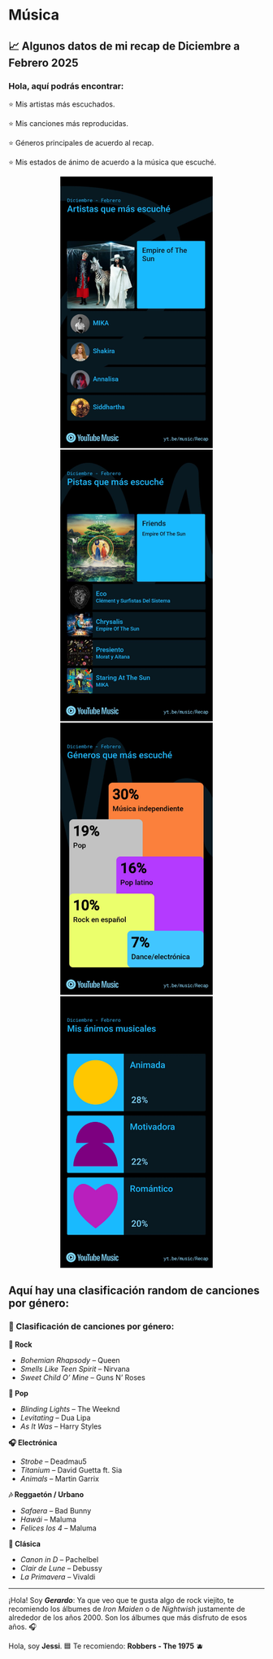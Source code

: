 # Música

## 📈 Algunos datos de mi recap de Diciembre a Febrero 2025

### Hola, aquí podrás encontrar: 
⭐ Mis artistas más escuchados.

⭐ Mis canciones más reproducidas.

⭐ Géneros principales de acuerdo al recap.

⭐ Mis estados de ánimo de acuerdo a la música que escuché.

<p align="center">
<img src="musica.jpeg" alt="ArtistasEscuchados" width="300">
<img src="songs.jpeg" alt="CancionesEscuchados" width="300">
<img src="generos.jpeg" alt="GénerosEscuchados" width="300">
<img src="animos.jpeg" alt="EstadosEscuchados" width="300">
</p>

## Aquí hay una clasificación random de canciones por género:

### 🎵 Clasificación de canciones por género:

**🎸 Rock**
- *Bohemian Rhapsody* – Queen  
- *Smells Like Teen Spirit* – Nirvana  
- *Sweet Child O’ Mine* – Guns N’ Roses  

**🎤 Pop**
- *Blinding Lights* – The Weeknd  
- *Levitating* – Dua Lipa  
- *As It Was* – Harry Styles  

**🎧 Electrónica**
- *Strobe* – Deadmau5  
- *Titanium* – David Guetta ft. Sia  
- *Animals* – Martin Garrix  

**🎶 Reggaetón / Urbano**
- *Safaera* – Bad Bunny  
- *Hawái* – Maluma  
- *Felices los 4* – Maluma  

**🎻 Clásica**
- *Canon in D* – Pachelbel  
- *Clair de Lune* – Debussy  
- *La Primavera* – Vivaldi  

---
¡Hola! Soy ***Gerardo***: Ya que veo que te gusta algo de rock viejito, te recomiendo los álbumes de *Iron Maiden* o de *Nightwish* justamente de alrededor de los años 2000. Son los álbumes que más disfruto de esos años. 🎧 


Hola, soy **Jessi**. 🟦 Te recomiendo: **Robbers - The 1975** 🫐